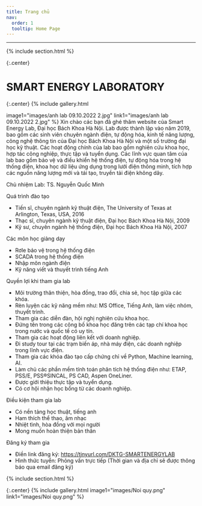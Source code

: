 ```yaml
---
title: Trang chủ
nav:
  order: 1
  tooltip: Home Page
---
```

---


{% include section.html %}

{:.center}
# SMART ENERGY LABORATORY
{:.center}
{% include gallery.html 

image1="images/anh lab 09.10.2022 2.jpg" link1="images/anh lab 09.10.2022 2.jpg"
 %}
Xin chào các bạn đã ghé thăm website của Smart Energy Lab, Đại học Bách Khoa Hà Nội. Lab được thành lập vào năm 2019, bao gồm các sinh viên chuyên ngành điện, tự động hóa, kinh tế năng lượng, công nghệ thông tin của Đại học Bách Khoa Hà Nội và một số trường đại học kỹ thuật. Các hoạt động chính của lab bao gồm nghiên cứu khoa học, hợp tác công nghiệp, thực tập và tuyển dụng. Các lĩnh vực quan tâm của lab bao gồm bảo vệ và điều khiển hệ thống điện, tự động hóa trong hệ thống điện, khoa học dữ liệu ứng dụng trong lưới điện thông minh, tích hợp các nguồn năng lượng mới và tái tạo, truyền tải điện không dây. <br>

Chủ nhiệm Lab: TS. Nguyễn Quốc Minh <br>

Quá trình đào tạo <br>
- Tiến sĩ, chuyên ngành kỹ thuật điện, The University of Texas at Arlington, Texas, USA, 2016 <br>
- Thạc sĩ, chuyên ngành kỹ thuật điện, Đại học Bách Khoa Hà Nội, 2009 <br>
- Kỹ sư, chuyên ngành hệ thống điện, Đại học Bách Khoa Hà Nội, 2007 <br>

Các môn học giảng dạy <br>
- Rơle bảo vệ trong hệ thống điện <br>
- SCADA trong hệ thống điện <br>
- Nhập môn ngành điện <br>
- Kỹ năng viết và thuyết trình tiếng Anh <br>

Quyền lợi khi tham gia lab <br>
- Môi trường thân thiện, hòa đồng, trao đổi, chia sẻ, học tập giữa các khóa. <br>
- Rèn luyện các kỹ năng mềm như: MS Office, Tiếng Anh, làm việc nhóm, thuyết trình.<br>
- Tham gia các diễn đàn, hội nghị nghiên cứu khoa học.<br>
- Đứng tên trong các công bố khoa học đăng trên các tạp chí khoa học trong nước và quốc tế có uy tín. <br>
- Tham gia các hoạt động liên kết với doanh nghiệp.<br>
- Đi study tour tại các trạm biến áp, nhà máy điện, các doanh nghiệp trong lĩnh vực điện.<br>
- Tham gia các khóa đào tạo cấp chứng chỉ về Python, Machine learning, AI. <br>
- Làm chủ các phần mềm tính toán phân tích  hệ thống điện như: ETAP, PSS/E, PSS®SINCAL, PS CAD, Aspen OneLiner. <br>
- Được giới thiệu thực tập và tuyển dụng. <br>
- Có cơ hội nhận học bổng từ các doanh nghiệp. <br>

Điều kiện tham gia lab <br>
- Có nền tảng học thuật, tiếng anh <br>
- Ham thích thể thao, âm nhạc <br>
- Nhiệt tình, hòa đồng với mọi người <br>
- Mong muốn hoàn thiện bản thân <br>

Đăng ký tham gia <br>
- Điền link đăng ký: https://tinyurl.com/DKTG-SMARTENERGYLAB <br>            
- Hình thức tuyển: Phỏng vấn trực tiếp (Thời gian và địa chỉ sẽ được thông báo qua email đăng ký) <br>

{% include section.html %}

{:.center}
{% include gallery.html 
image1="images/Noi quy.png" link1="images/Noi quy.png"
 %}
